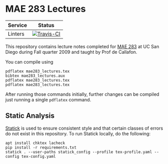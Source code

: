 # MAE 283 Lectures

| Service | Status |
| ------- | ------ |
| Linters | [![Travis-CI](https://api.travis-ci.org/tdenewiler/mae283-lectures.svg?branch=master)](https://travis-ci.org/tdenewiler/mae283-lectures/branches) |

This repository contains lecture notes completed for [MAE 283](http://mechatronics.ucsd.edu/mae283a/) at UC San Diego
during Fall quarter 2009 and taught by Prof de Callafon.

You can compile using

```
pdflatex mae283_lectures.tex
bibtex mae283_lectures.aux
pdflatex mae283_lectures.tex
pdflatex mae283_lectures.tex
```

After running those commands initially, further changes can be compiled just running a single `pdflatex` command.

## Static Analysis

[Statick](https://github.com/sscpac/statick) is used to ensure consistent style and that certain classes of errors
do not exist in this repository.
To run Statick locally, do the following:

```shell
apt install chktex lacheck
pip install -r requirements.txt
statick . --user-paths statick_config --profile tex-profile.yaml --config tex-config.yaml
```
